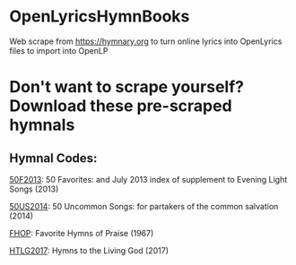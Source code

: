 # OpenLyricsHymnBooks
Web scrape from https://hymnary.org to turn online lyrics into OpenLyrics files to import into OpenLP

# Don't want to scrape yourself? Download these pre-scraped hymnals

## Hymnal Codes:
[50F2013](https://github.com/DanielLeeMeeks/OpenLyricsHymnBooks/tree/master/50F2013): 50 Favorites: and July 2013 index of supplement to Evening Light Songs (2013)

[50US2014](https://github.com/DanielLeeMeeks/OpenLyricsHymnBooks/tree/master/50US2014): 50 Uncommon Songs: for partakers of the common salvation (2014)

[FHOP](https://github.com/DanielLeeMeeks/OpenLyricsHymnBooks/tree/master/FHOP): Favorite Hymns of Praise (1967)

[HTLG2017](https://github.com/DanielLeeMeeks/OpenLyricsHymnBooks/tree/master/HTLG2017): Hymns to the Living God (2017)
